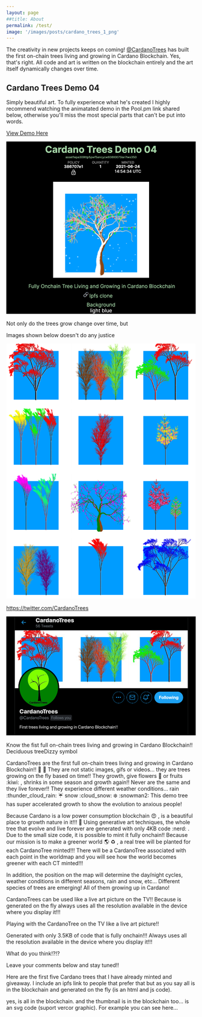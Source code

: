 ```yaml
---
layout: page
##title: About
permalink: /test/
image: '/images/posts/cardano_trees_1_png'
---
```

The creativity in new projects keeps on coming! [@CardanoTrees](https://twitter.com/CardanoTrees) has built the first on-chain trees living and growing in Cardano Blockchain. Yes, that's right. All code and art is written on the blockchain entirely and the art itself dynamically changes over time.  

## Cardano Trees Demo 04
Simply beautiful art. To fully experience what he's created I highly recommend watching the animatated demo in the Pool.pm link shared below, otherwise you'll miss the most special parts that can't be put into words.   

[View Demo Here](https://pool.pm/386707e1dd9ae353a49480c576a680266e48737be00c1515ec3e715d.CTDemo04)

![](/images/posts/cardano_trees/cardano_trees_8.png) 

Not only do the trees grow change over time, but 


Images shown below doesn't do any justice  

![](/images/posts/cardano_trees/cardano_trees_3.png) 



https://twitter.com/CardanoTrees


![](/images/posts/cardano_trees/cardano_trees_1.png) 



Know the fist full on-chain trees living and growing in Cardano Blockchain!! Deciduous treeDizzy symbol

CardanoTrees are the first full on-chain trees living and growing in Cardano Blockchain!! :deciduous_tree: :rainbow: 
They are not static images, gifs or videos... they are trees growing on the fly based on time!!
They growth, give flowers :sunflower:  or fruits :kiwi: , shrinks in some season and growth again!! Never are the same and they live forever!!
They experience different weather conditions... rain  :thunder_cloud_rain: :umbrella:   snow :cloud_snow: :snowflake: :snowman2: 
This demo tree has super accelerated growth to show the evolution to anxious people!


Because Cardano is a low power consumption blockchain :heart_eyes: , is a beautiful place to growth nature in it!!! :rainbow: 
Using generative art techniques, the whole tree that evolve and live forever are generated with only 4KB code :nerd: . Due to the small size code, it is possible to mint it fully onchain!!
Because our mission is to make a greener world :earth_americas: :recycle: , a real tree will be planted for each CardanoTree minted!!! 
There will be a CardanoTree associated with each point in the worldmap and you will see how the world becomes greener with each CT minted!!!

In addition, the position on the map will determine the day/night cycles, weather conditions in different seasons, rain and snow, etc...
Different species of trees are emerging! All of them growing up in Cardano!

CardanoTrees can be used like a live art picture on the TV!! Because is generated on the fly always uses all the resolution available in the device where you display it!!!

Playing with the CardanoTree on the TV like a live art picture!!

Generated with only 3.5KB of code that is fully onchain!!! Always uses all the resolution available in the device where you display it!!!

What do you think!?!? 

Leave your comments below and stay tuned!!


Here are the first five Cardano trees that I have already minted and giveaway. I include an ipfs link to people that prefer that but as you say all is in the blockchain and generated on the fly (is an html and js code).


yes, is all in the blockchain. and the thumbnail is in the blockchain too... is an svg code (suport vercor graphic). For example you can see here...


